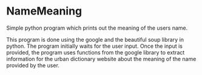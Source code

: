 # NameMeaning
Simple python program which prints out the meaning of the users name. 

This program is done using the google and the beautiful soup library in python. The program initially waits for the user input. Once the input is provided, the program uses functions from the google library to extract information for the urban dictionary website about the meaning of the name provided by the user. 
